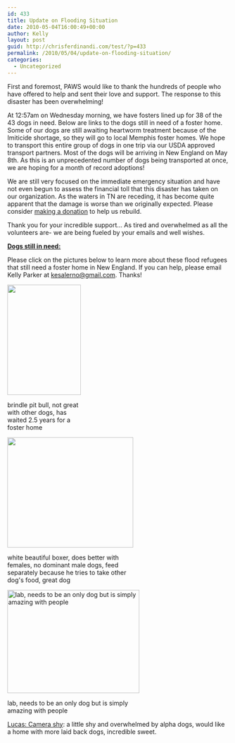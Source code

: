 ```yaml
---
id: 433
title: Update on Flooding Situation
date: 2010-05-04T16:00:49+00:00
author: Kelly
layout: post
guid: http://chrisferdinandi.com/test/?p=433
permalink: /2010/05/04/update-on-flooding-situation/
categories:
  - Uncategorized
---
```

First and foremost, PAWS would like to thank the hundreds of people who have offered to help and sent their love and support. The response to this disaster has been overwhelming!

At 12:57am on Wednesday morning, we have fosters lined up for 38 of the 43 dogs in need. Below are links to the dogs still in need of a foster home. Some of our dogs are still awaiting heartworm treatment because of the Imiticide shortage, so they will go to local Memphis foster homes. We hope to transport this entire group of dogs in one trip via our USDA approved transport partners. Most of the dogs will be arriving in New England on May 8th. As this is an unprecedented number of dogs being transported at once, we are hoping for a month of record adoptions!

We are still very focused on the immediate emergency situation and have not even begun to assess the financial toll that this disaster has taken on our organization. As the waters in TN are receding, it has become quite apparent that the damage is worse than we originally expected. Please consider [making a donation](https://pawsnewengland.com/donate/index.php) to help us rebuild.

Thank you for your incredible support&#8230; As tired and overwhelmed as all the volunteers are- we are being fueled by your emails and well wishes.

**<span style="text-decoration: underline;">Dogs still in need: </span>**

Please click on the pictures below to learn more about these flood refugees that still need a foster home in New England. If you can help, please email Kelly Parker at kesalerno@gmail.com. Thanks!

<div style="width: 177px" class="wp-caption alignnone">
  <a href="http://www.petfinder.com/petdetail/12320573"><img src="http://photocache.petfinder.com/fotos/RI77/RI77.12320573-1-pn.jpg" alt="" width="167" height="250" /></a>
  
  <p class="wp-caption-text">
    brindle pit bull, not great with other dogs, has waited 2.5 years for a foster home
  </p>
</div>

<div style="width: 296px" class="wp-caption alignnone">
  <a href="http://www.petfinder.com/petdetail/16160893"><img src="http://photocache.petfinder.com/fotos/RI77/RI77.16160893-1-pn.jpg" alt="" width="286" height="250" /></a>
  
  <p class="wp-caption-text">
    white beautiful boxer, does better with females, no dominant male dogs, feed separately because he tries to take other dog's food, great dog
  </p>
</div>

<div style="width: 310px" class="wp-caption alignnone">
  <a href="http://www.petfinder.com/petdetail/14557078"><img src="http://photocache.petfinder.com/fotos/RI77/RI77.14557078-1-pn.jpg" alt="lab, needs to be an only dog but is simply amazing with people" width="300" height="234" /></a>
  
  <p class="wp-caption-text">
    lab, needs to be an only dog but is simply amazing with people
  </p>
</div>

[Lucas: Camera shy](http://www.petfinder.com/petdetail/16242238): a little shy and overwhelmed by alpha dogs, would like a home with more laid back dogs, incredible sweet.